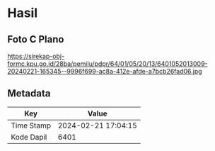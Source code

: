 # Hasil

## Foto C Plano

https://sirekap-obj-formc.kpu.go.id/28ba/pemilu/pdpr/64/01/05/20/13/6401052013009-20240221-165345--9996f699-ac8a-412e-afde-a7bcb26fad06.jpg


## Metadata

| Key        | Value               |
| ---------- | ------------------- |
| Time Stamp | 2024-02-21 17:04:15 |
| Kode Dapil | 6401                |



